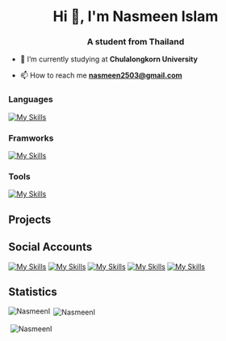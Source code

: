 <h1 align="center">Hi 👋, I'm Nasmeen Islam</h1>
<h3 align="center">A student from Thailand</h3>

- 🌱 I’m currently studying at **Chulalongkorn University**

- 📫 How to reach me **nasmeen2503@gmail.com**

### Languages
[![My Skills](https://skillicons.dev/icons?i=html,css,js,ts,py,java,scala,go,c,cpp)](https://skillicons.dev)

### Framworks
[![My Skills](https://skillicons.dev/icons?i=react,nextjs,tailwind,express,nestjs,go,fastapi,prismae)](https://skillicons.dev)

### Tools
[![My Skills](https://skillicons.dev/icons?i=mongodb,firebase,postgresql,docker,rabbitmq,vscode,postman,idea,eclipse)](https://skillicons.dev)

## Projects

## Social Accounts
[![My Skills](https://skillicons.dev/icons?i=instagram)](https://skillicons.dev)
[![My Skills](https://skillicons.dev/icons?i=discord)](https://skillicons.dev)
[![My Skills](https://skillicons.dev/icons?i=github)](https://skillicons.dev)
[![My Skills](https://skillicons.dev/icons?i=gmail)](https://skillicons.dev)
[![My Skills](https://skillicons.dev/icons?i=linkedin)](https://skillicons.dev)

## Statistics
<p><img align="left" src="https://github-readme-stats-git-masterrstaa-rickstaa.vercel.app/api/top-langs/?username=NasmeenI&&show_icons=true&theme=dark&exclude_repo=Thai-Word-Cutter" alt="NasmeenI" /></p>
<p>&nbsp;<img align="center" src="https://github-readme-stats-git-masterrstaa-rickstaa.vercel.app/api?username=NasmeenI&&show_icons=true&theme=dark" alt="NasmeenI" /></p>
<p>&nbsp;<img align="center" src="https://github-profile-trophy.vercel.app/?username=NasmeenI" alt="NasmeenI" /></p>
